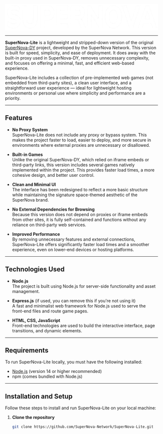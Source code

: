 <p align="center">
  <img src="https://raw.githubusercontent.com/SuperNova-Network/SuperNova-Lite/refs/heads/main/static/images/SuperNova2.png" width="725" height="87">
</p>

---

**SuperNova-Lite** is a lightweight and stripped-down version of the original [SuperNova-DY](https://github.com/SuperNova-Network/SuperNova-DY) project, developed by the SuperNova Network. This version is built for speed, simplicity, and ease of deployment. It does away with the built-in proxy used in SuperNova-DY, removes unnecessary complexity, and focuses on offering a minimal, fast, and efficient web-based experience.

SuperNova-Lite includes a collection of pre-implemented web games (not embedded from third-party sites), a clean user interface, and a straightforward user experience — ideal for lightweight hosting environments or personal use where simplicity and performance are a priority.

---

## Features

- **No Proxy System**  
  SuperNova-Lite does not include any proxy or bypass system. This makes the project faster to load, easier to deploy, and more secure in environments where external proxies are unnecessary or disallowed.

- **Built-in Games**  
  Unlike the original SuperNova-DY, which relied on iframe embeds or third-party links, this version includes several games natively implemented within the project. This provides faster load times, a more cohesive design, and better user control.

- **Clean and Minimal UI**  
  The interface has been redesigned to reflect a more basic structure while maintaining the signature space-themed aesthetic of the SuperNova brand.

- **No External Dependencies for Browsing**  
  Because this version does not depend on proxies or iframe embeds from other sites, it is fully self-contained and functions without any reliance on third-party web services.

- **Improved Performance**  
  By removing unnecessary features and external connections, SuperNova-Lite offers significantly faster load times and a smoother experience, even on lower-end devices or hosting platforms.

---

## Technologies Used

- **Node.js**  
  The project is built using Node.js for server-side functionality and asset management.

- **Express.js** (if used, you can remove this if you're not using it)  
  A fast and minimalist web framework for Node.js used to serve the front-end files and route game pages.

- **HTML, CSS, JavaScript**  
  Front-end technologies are used to build the interactive interface, page transitions, and dynamic elements.

---

## Requirements

To run SuperNova-Lite locally, you must have the following installed:

- [Node.js](https://nodejs.org/) (version 14 or higher recommended)
- npm (comes bundled with Node.js)

---

## Installation and Setup

Follow these steps to install and run SuperNova-Lite on your local machine:

1. **Clone the repository**

   ```bash
   git clone https://github.com/SuperNova-Network/SuperNova-Lite.git
